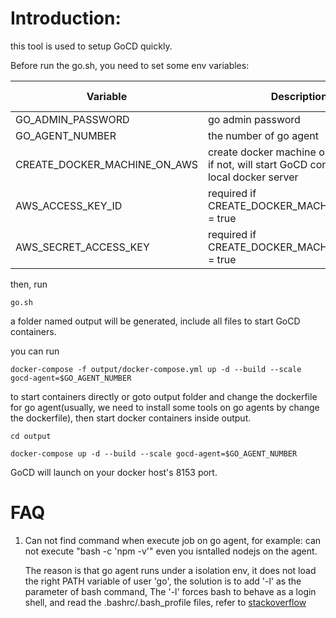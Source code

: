# Introduction:

this tool is used to setup GoCD quickly.

Before run the go.sh, you need to set some env variables:


| Variable  |  Description | Default Value |
|---|---|---|
| GO\_ADMIN\_PASSWORD  | go admin password  | admin
| GO\_AGENT\_NUMBER  |  the number of go agent | 2
| CREATE\_DOCKER\_MACHINE\_ON\_AWS  | create docker machine on AWS or not, if not, will start GoCD containers on local docker server  | false
 AWS\_ACCESS\_KEY\_ID  | required if CREATE\_DOCKER\_MACHINE\_ON\_AWS = true  |
 AWS\_SECRET\_ACCESS\_KEY  | required if CREATE\_DOCKER\_MACHINE\_ON\_AWS = true  |
 
then, run

`
go.sh
` 

a folder named output will be generated, include all files to start GoCD containers.

you can run 

`
docker-compose -f output/docker-compose.yml up -d --build --scale gocd-agent=$GO_AGENT_NUMBER
`

to start containers directly or goto output folder and change the dockerfile for go agent(usually, we need to install some tools on go agents by change the dockerfile), then start docker containers inside output.

`
cd output
`

`
docker-compose up -d --build --scale gocd-agent=$GO_AGENT_NUMBER
`

GoCD will launch on your docker host's 8153 port.


# FAQ
1. Can not find command when execute job on go agent, for example: can not execute "bash -c 'npm -v'" even you isntalled nodejs on the agent.

   The reason is that go agent runs under a isolation env, it does not load the right PATH variable of user 'go', the solution is to add '-l' as the parameter of bash command, The '-l' forces bash to behave as a login shell, and read the .bashrc/.bash_profile files, refer to [stackoverflow](https://stackoverflow.com/questions/47434160/setting-an-env-variable-accessible-to-the-gocd-pipeline  )